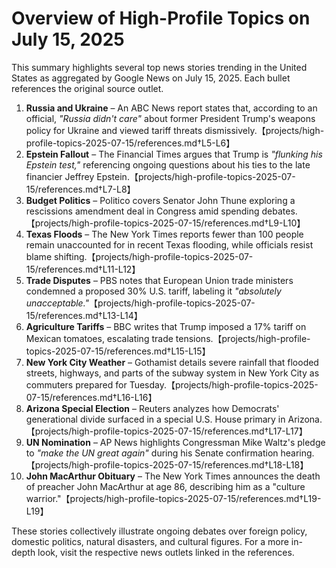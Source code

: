 # Overview of High-Profile Topics on July 15, 2025

This summary highlights several top news stories trending in the United States as aggregated by Google News on July 15, 2025. Each bullet references the original source outlet.

1. **Russia and Ukraine** – An ABC News report states that, according to an official, *"Russia didn't care"* about former President Trump's weapons policy for Ukraine and viewed tariff threats dismissively.【projects/high-profile-topics-2025-07-15/references.md†L5-L6】
2. **Epstein Fallout** – The Financial Times argues that Trump is *"flunking his Epstein test,"* referencing ongoing questions about his ties to the late financier Jeffrey Epstein.【projects/high-profile-topics-2025-07-15/references.md†L7-L8】
3. **Budget Politics** – Politico covers Senator John Thune exploring a rescissions amendment deal in Congress amid spending debates.【projects/high-profile-topics-2025-07-15/references.md†L9-L10】
4. **Texas Floods** – The New York Times reports fewer than 100 people remain unaccounted for in recent Texas flooding, while officials resist blame shifting.【projects/high-profile-topics-2025-07-15/references.md†L11-L12】
5. **Trade Disputes** – PBS notes that European Union trade ministers condemned a proposed 30% U.S. tariff, labeling it *"absolutely unacceptable."*【projects/high-profile-topics-2025-07-15/references.md†L13-L14】
6. **Agriculture Tariffs** – BBC writes that Trump imposed a 17% tariff on Mexican tomatoes, escalating trade tensions.【projects/high-profile-topics-2025-07-15/references.md†L15-L15】
7. **New York City Weather** – Gothamist details severe rainfall that flooded streets, highways, and parts of the subway system in New York City as commuters prepared for Tuesday.【projects/high-profile-topics-2025-07-15/references.md†L16-L16】
8. **Arizona Special Election** – Reuters analyzes how Democrats' generational divide surfaced in a special U.S. House primary in Arizona.【projects/high-profile-topics-2025-07-15/references.md†L17-L17】
9. **UN Nomination** – AP News highlights Congressman Mike Waltz's pledge to *"make the UN great again"* during his Senate confirmation hearing.【projects/high-profile-topics-2025-07-15/references.md†L18-L18】
10. **John MacArthur Obituary** – The New York Times announces the death of preacher John MacArthur at age 86, describing him as a "culture warrior."【projects/high-profile-topics-2025-07-15/references.md†L19-L19】

These stories collectively illustrate ongoing debates over foreign policy, domestic politics, natural disasters, and cultural figures. For a more in-depth look, visit the respective news outlets linked in the references.
